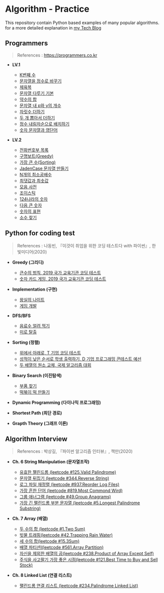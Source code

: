 # Algorithm - Practice  
  
This repository contain Python based examples of many popular algorithms.    
for a more detailed explanation in [my Tech Blog](https://medium.com/@heeee)  
  
  
## Programmers  
>References : https://programmers.co.kr  
  
 - **LV.1**
     - [K번째 수](https://github.com/song-hee-1/algorithm-practice/blob/master/programmers/kth-number.py)
     - [문자열을 정수로 바꾸기](https://github.com/song-hee-1/algorithm-practice/blob/master/programmers/string_to_integer.py)
     - [체육복](https://github.com/song-hee-1/algorithm-practice/blob/master/programmers/pe_clothes.py)
     - [문자열 다루기 기본](https://github.com/song-hee-1/algorithm-practice/blob/master/programmers/string_handling.py)
     - [약수의 합](https://github.com/song-hee-1/algorithm-practice/blob/master/programmers/sum_of_divisors.py)
     - [문자열 내 p와 y의 개수](https://github.com/song-hee-1/algorithm-practice/blob/master/programmers/number_of_p_and_y_in_string.py)	
     - [자릿수 더하기](https://github.com/song-hee-1/algorithm-practice/blob/master/programmers/add_digit.py)
     - [두 개 뽑아서 더하기](https://github.com/song-hee-1/algorithm-practice/blob/master/programmers/take_two_and_add.py)
     - [정수 내림차순으로 배치하기](https://github.com/song-hee-1/algorithm-practice/blob/master/programmers/sort_int_to_reverse.py)
     - [숫자 문자열과 영단어](https://github.com/song-hee-1/algorithm-practice/blob/master/programmers/numeric_strings_and_english_words.py)
    

 - **LV.2**
     - [전화번호부 목록](https://github.com/song-hee-1/algorithm-practice/blob/master/programmers/list_of_phone_book.py)
     - [구명보트(Greedy)](https://github.com/song-hee-1/algorithm-practice/blob/master/programmers/lifeboat.py)
     - [가장 큰 수(Sorting)](https://github.com/song-hee-1/algorithm-practice/blob/master/programmers/the_biggest_number.py)
     - [JadenCase 문자열 만들기](https://github.com/song-hee-1/algorithm-practice/blob/master/programmers/create_jadencase_string.py)
     - [N개의 최소공배수](https://github.com/song-hee-1/algorithm-practice/blob/master/programmers/n_least_common_multiples.py)
     - [최댓값과 최솟값](https://github.com/song-hee-1/algorithm-practice/blob/master/programmers/maximum_and_minimum_number.py)
     - [모음 사전](https://github.com/song-hee-1/algorithm-practice/blob/master/programmers/vowls_dict.py)
     - [조이스틱](https://github.com/song-hee-1/algorithm-practice/blob/master/programmers/joystick.py)
     - [124나라의 숫자](https://github.com/song-hee-1/algorithm-practice/blob/master/programmers/number_of_124_country.py)
     - [다음 큰 숫자](https://github.com/song-hee-1/algorithm-practice/blob/master/programmers/next_big_number.py)
     - [숫자의 표현](https://github.com/song-hee-1/algorithm-practice/blob/master/programmers/representation_of_numbers.py)
     - [소수 찾기](https://github.com/song-hee-1/algorithm-practice/blob/master/programmers/find_decimals.py)
## Python for coding test  
>References : 나동빈, 『이것이 취업을 위한 코딩 테스트다 with 파이썬』, 한빛미디어(2020)   
   
 - **Greedy (그리디)**  
    - [큰수의 법칙, 2019 국가 교육기관 코딩 테스트](https://github.com/song-hee-1/algorithm-practice/blob/master/python-for-coding-test/greedy/exercise.1.py)  
    -  [숫자 카드 게임, 2019 국가 교육기관 코딩 테스트](https://github.com/song-hee-1/algorithm-practice/tree/master/python-for-coding-test/greedy/exercise.2.py)  
  
  
 - **Implementation (구현)**  
    - [왕실의 나이트](https://github.com/song-hee-1/algorithm-practice/blob/master/python-for-coding-test/implementation/exercise.1.py)  
    - [게임 개발](https://github.com/song-hee-1/algorithm-practice/blob/master/python-for-coding-test/implementation/exercise.2.py)  
  
  
 - **DFS/BFS**  
    - [음료수 얼려 먹기](https://github.com/song-hee-1/algorithm-practice/blob/master/python-for-coding-test/DFS%26BFS/exercise.1.py)  
    - [미로 탈출](https://github.com/song-hee-1/algorithm-practice/blob/master/python-for-coding-test/DFS&BFS/exercise.2.py)  
  
  
 - **Sorting (정렬)**  
    - [위에서 아래로, T 기업 코딩 테스트](https://github.com/song-hee-1/algorithm-practice/blob/master/python-for-coding-test/sorting/exercise.1.py)  
    - [성적이 낮은 순서로 학생 출력하기, D 기업 프로그래밍 콘테스트 예선](https://github.com/song-hee-1/algorithm-practice/blob/master/python-for-coding-test/sorting/exercise.2.py)  
    - [두 배열의 원소 교체, 국제 알고리즘 대회](https://github.com/song-hee-1/algorithm-practice/blob/master/python-for-coding-test/sorting/exercise.3.py)  
  
  
 - **Binary Search (이진탐색)**  
    - [부품 찾기](https://github.com/song-hee-1/algorithm-practice/blob/master/python-for-coding-test/binary-search/exercise.1.py)  
    - [떡볶이 떡 만들기](https://github.com/song-hee-1/algorithm-practice/blob/master/python-for-coding-test/binary-search/exercise.2.py)  
  
   
 - **Dynamic Programming (다이나믹 프로그래밍)**  
  
 - **Shortest Path (최단 경로)**  
 - **Grapth Theory (그래프 이론)**

## Algorithm Interview
>References : 박상길, 『파이썬 알고리즘 인터뷰』, 책만(2020)
   
 - **Ch. 6 String Manipulation (문자열조작)**
   - [유효한 팰린드롬 (leetcode #125.Valid Palindrome)](https://github.com/song-hee-1/algorithm-practice/blob/master/algorithm-interview/125.valid_palindrome.py)
   - [문자열 뒤집기 (leetcode #344.Reverse String)](https://github.com/song-hee-1/algorithm-practice/blob/master/algorithm-interview/344.reverse_string.py)
   - [로그 파일 재정렬 (leetcode #937.Reorder Log Files)](https://github.com/song-hee-1/algorithm-practice/blob/master/algorithm-interview/937.reorder_log_files.py)
   - [가장 흔한 단어 (leetcode #819.Most Commond Wird)](https://github.com/song-hee-1/algorithm-practice/blob/master/algorithm-interview/819.most_common_word.py)
   - [그룹 애너그램 (leetcode #49.Group Anagrams)](https://github.com/song-hee-1/algorithm-practice/blob/master/algorithm-interview/49.group-anagrams.py)
   - [가장 긴 팰린드롬 부분 문자열 (leetcode #5.Longest Palindrome Substring)](https://github.com/song-hee-1/algorithm-practice/blob/master/algorithm-interview/5.longest-palindromic-substring.py)
   

 - **Ch. 7 Array (배열)**
     - [두 수의 합 (leetcode #1.Two Sum)](https://github.com/song-hee-1/algorithm-practice/blob/master/algorithm-interview/1.two_sum.py)
     - [빗물 트래핑(leetcode #42.Trapping Rain Water)](https://github.com/song-hee-1/algorithm-practice/blob/master/algorithm-interview/42.trapping-rain-water.py)
     - [세 수의 합(leetcode #15.3Sum)](https://github.com/song-hee-1/algorithm-practice/blob/master/algorithm-interview/15.3sum.py) 
     - [배열 파티션I(leetcode #561.Array Partition)](https://github.com/song-hee-1/algorithm-practice/blob/master/algorithm-interview/561.array-partition-i.py)
     - [자신을 제외한 배열의 곱(leetcode #238.Product of Array Except Self)](https://github.com/song-hee-1/algorithm-practice/blob/master/algorithm-interview/238.product-of-array-except-self.py)
     - [주식을 사고팔기 가장 좋은 시점(leetcode #121.Best Time to Buy and Sell Stock)](https://github.com/song-hee-1/algorithm-practice/blob/master/algorithm-interview/121.best-time-to-buy-and-sell-stock.py)
  

 - **Ch. 8 Linked List (연결 리스트)** 
   - [팰린드롬 연결 리스트 (leetcode #234.Palindrome Linked List)](https://github.com/song-hee-1/algorithm-practice/blob/master/algorithm-interview/234.palindrome-linked-list.py)